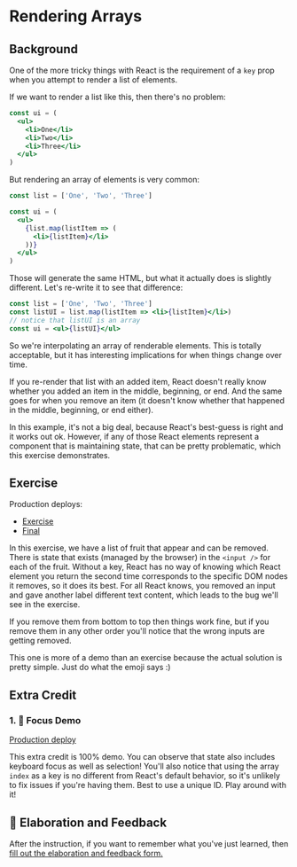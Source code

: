 # Rendering Arrays

## Background

One of the more tricky things with React is the requirement of a `key` prop when
you attempt to render a list of elements.

If we want to render a list like this, then there's no problem:

```jsx
const ui = (
  <ul>
    <li>One</li>
    <li>Two</li>
    <li>Three</li>
  </ul>
)
```

But rendering an array of elements is very common:

```jsx
const list = ['One', 'Two', 'Three']

const ui = (
  <ul>
    {list.map(listItem => (
      <li>{listItem}</li>
    ))}
  </ul>
)
```

Those will generate the same HTML, but what it actually does is slightly
different. Let's re-write it to see that difference:

```jsx
const list = ['One', 'Two', 'Three']
const listUI = list.map(listItem => <li>{listItem}</li>)
// notice that listUI is an array
const ui = <ul>{listUI}</ul>
```

So we're interpolating an array of renderable elements. This is totally
acceptable, but it has interesting implications for when things change over
time.

If you re-render that list with an added item, React doesn't really know whether
you added an item in the middle, beginning, or end. And the same goes for when
you remove an item (it doesn't know whether that happened in the middle,
beginning, or end either).

In this example, it's not a big deal, because React's best-guess is right and it
works out ok. However, if any of those React elements represent a component that
is maintaining state, that can be pretty problematic, which this exercise
demonstrates.

## Exercise

Production deploys:

- [Exercise](http://react-fundamentals.netlify.app/isolated/exercise/07.js)
- [Final](http://react-fundamentals.netlify.app/isolated/final/07.js)

In this exercise, we have a list of fruit that appear and can be removed. There
is state that exists (managed by the browser) in the `<input />` for each of the
fruit. Without a key, React has no way of knowing which React element you return
the second time corresponds to the specific DOM nodes it removes, so it does
its best. For all React knows, you removed an input and gave another label
different text content, which leads to the bug we'll see in the exercise.

If you remove them from bottom to top then things work fine, but if you remove
them in any other order you'll notice that the wrong inputs are getting removed.

This one is more of a demo than an exercise because the actual solution is
pretty simple. Just do what the emoji says :)

## Extra Credit

### 1. 💯 Focus Demo

[Production deploy](http://react-fundamentals.netlify.app/isolated/final/07.extra-1.js)

This extra credit is 100% demo. You can observe that state also includes
keyboard focus as well as selection! You'll also notice that using the array
`index` as a key is no different from React's default behavior, so it's unlikely
to fix issues if you're having them. Best to use a unique ID. Play around with
it!

## 🦉 Elaboration and Feedback

<div>
<span>After the instruction, if you want to remember what you've just learned, then </span>
<a rel="noopener noreferrer" target="_blank" href="https://ws.kcd.im/?ws=React%20Fundamentals%20%E2%9A%9B&e=07%3A%20Rendering%20Arrays&em=evans.musomi@gmail.com">
  fill out the elaboration and feedback form.
</a>
</div>
